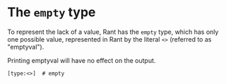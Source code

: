 # The `empty` type

To represent the lack of a value, Rant has the `empty` type, 
which has only one possible value, represented in Rant by the literal `<>` (referred to as "emptyval").

Printing emptyval will have no effect on the output.

```rant
[type:<>]  # empty
```